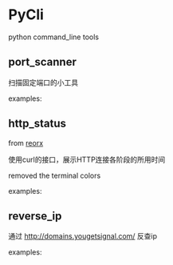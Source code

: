 # PyCli

python command_line tools

## port_scanner

扫描固定端口的小工具

examples:
![]()

## http_status

from [reorx](https://raw.githubusercontent.com/reorx/httpstat/master/httpstat.py)

使用curl的接口，展示HTTP连接各阶段的所用时间

removed the terminal colors

examples:
![]()

## reverse_ip

通过 http://domains.yougetsignal.com/ 反查ip

examples:
![]()

## 
